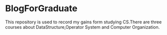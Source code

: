 # BlogForGraduate
This repository is used to record my gains form studying CS.There are three courses about DataStructure,Operator System and Computer Organization.
